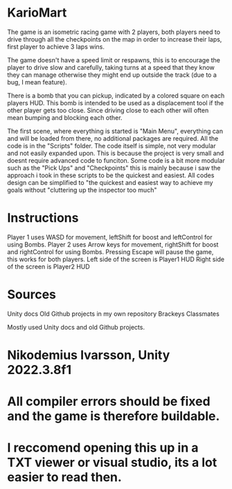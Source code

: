 # KarioMart
The game is an isometric racing game with 2 players, both players need to drive through all the checkpoints on the map in order to increase their laps, first player to achieve 3 laps wins.

The game doesn't have a speed limit or respawns, this is to encourage the player to drive slow and carefully, taking turns at a speed that they know they can manage otherwise they might end up outside the track (due to a bug, I mean feature).

There is a bomb that you can pickup, indicated by a colored square on each players HUD. This bomb is intended to be used as a displacement tool if the other player gets too close. 
Since driving close to each other will often mean bumping and blocking each other.

The first scene, where everything is started is "Main Menu", everything can and will be loaded from there, no additional packages are required. All the code is in the "Scripts" folder. The code itself is simple, not very modular and not easily expanded upon. This is because the project is very small and doesnt require advanced code to funciton.
Some code is a bit more modular such as the "Pick Ups" and "Checkpoints" this is mainly because i saw the approach i took in these scripts to be the quickest and easiest.
All codes design can be simplified to "the quickest and easiest way to achieve my goals without "cluttering up the inspector too much"

# Instructions
Player 1 uses WASD for movement, leftShift for boost and leftControl for using Bombs.
Player 2 uses Arrow keys for movement, rightShift for boost and rightControl for using Bombs.
Pressing Escape will pause the game, this works for both players.
Left side of the screen is Player1 HUD
Right side of the screen is Player2 HUD

# Sources
Unity docs
Old Github projects in my own repository
Brackeys
Classmates

Mostly used Unity docs and old Github projects.

# Nikodemius Ivarsson, Unity 2022.3.8f1
# All compiler errors should be fixed and the game is therefore buildable.
# I reccomend opening this up in a TXT viewer or visual studio, its a lot easier to read then.
